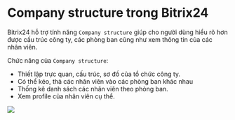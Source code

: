 # Company structure trong Bitrix24 

Bitrix24 hỗ trợ tính năng `Company structure` giúp cho người dùng hiểu rõ hơn được cấu trúc công ty, các phòng ban cũng như xem thông tin của các nhân viên.

Chức năng của `Company structure`:  
- Thiết lập trực quan, cấu trúc, sơ đồ của tổ chức công ty.  
- Có thể kéo, thả các nhân viên vào các phòng ban khác nhau
- Thống kê danh sách các nhân viên theo phòng ban.
- Xem profile của nhân viên cụ thể.  

<img src="https://i.imgur.com/iyf2FJJ.png">  


